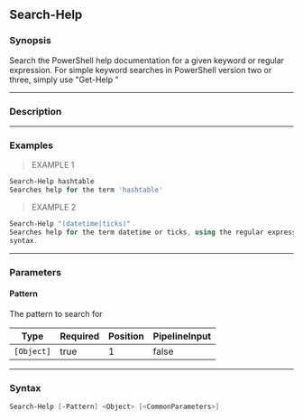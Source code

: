 Search-Help
-----------

### Synopsis
Search the PowerShell help documentation for a given keyword or regular
expression. For simple keyword searches in PowerShell version two or three,
simply use "Get-Help <keyword>"

---

### Description

---

### Examples
> EXAMPLE 1

```PowerShell
Search-Help hashtable
Searches help for the term 'hashtable'
```
> EXAMPLE 2

```PowerShell
Search-Help "(datetime|ticks)"
Searches help for the term datetime or ticks, using the regular expression
syntax.
```

---

### Parameters
#### **Pattern**
The pattern to search for

|Type      |Required|Position|PipelineInput|
|----------|--------|--------|-------------|
|`[Object]`|true    |1       |false        |

---

### Syntax
```PowerShell
Search-Help [-Pattern] <Object> [<CommonParameters>]
```
